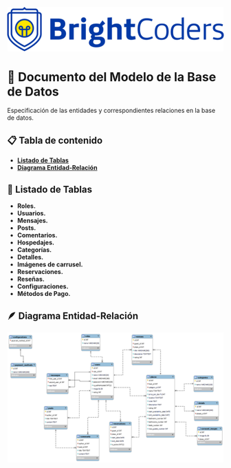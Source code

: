 ![BrightCoders Logo](/img/logo.png)

# 🏨 Documento del Modelo de la Base de Datos
Especificación de las entidades y correspondientes relaciones en la base de datos.

## 📋 Tabla de contenido
- **[Listado de Tablas](#-listado-de-tablas)**
- **[Diagrama Entidad-Relación](#-diagrama-entidad-relación)**

## 📒 Listado de Tablas
- **Roles.**
- **Usuarios.**
- **Mensajes.**
- **Posts.**
- **Comentarios.**
- **Hospedajes.**
- **Categorías.**
- **Detalles.**
- **Imágenes de carrusel.**
- **Reservaciones.**
- **Reseñas.**
- **Configuraciones.**
- **Métodos de Pago.**

## 🪶 Diagrama Entidad-Relación
![Diagrama Entidad-Relación](/img/database_model.png)
